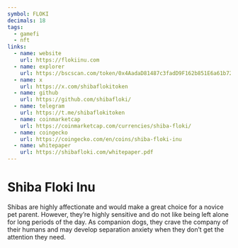 ```yaml
---
symbol: FLOKI
decimals: 18
tags:
  - gamefi
  - nft
links:
  - name: website
    url: https://flokiinu.com
  - name: explorer
    url: https://bscscan.com/token/0x4AadaD81487c3fadD9F162b851E6a61b729200cb
  - name: x
    url: https://x.com/shibaflokitoken
  - name: github
    url: https://github.com/shibafloki/
  - name: telegram
    url: https://t.me/shibaflokitoken
  - name: coinmarketcap
    url: https://coinmarketcap.com/currencies/shiba-floki/
  - name: coingecko
    url: https://coingecko.com/en/coins/shiba-floki-inu
  - name: whitepaper
    url: https://shibafloki.com/whitepaper.pdf
---
```


# Shiba Floki Inu

Shibas are highly affectionate and would make a great choice for a novice pet parent. However, they’re highly sensitive and do not like being left alone for long periods of the day. As companion dogs, they crave the company of their humans and may develop separation anxiety when they don’t get the attention they need.
